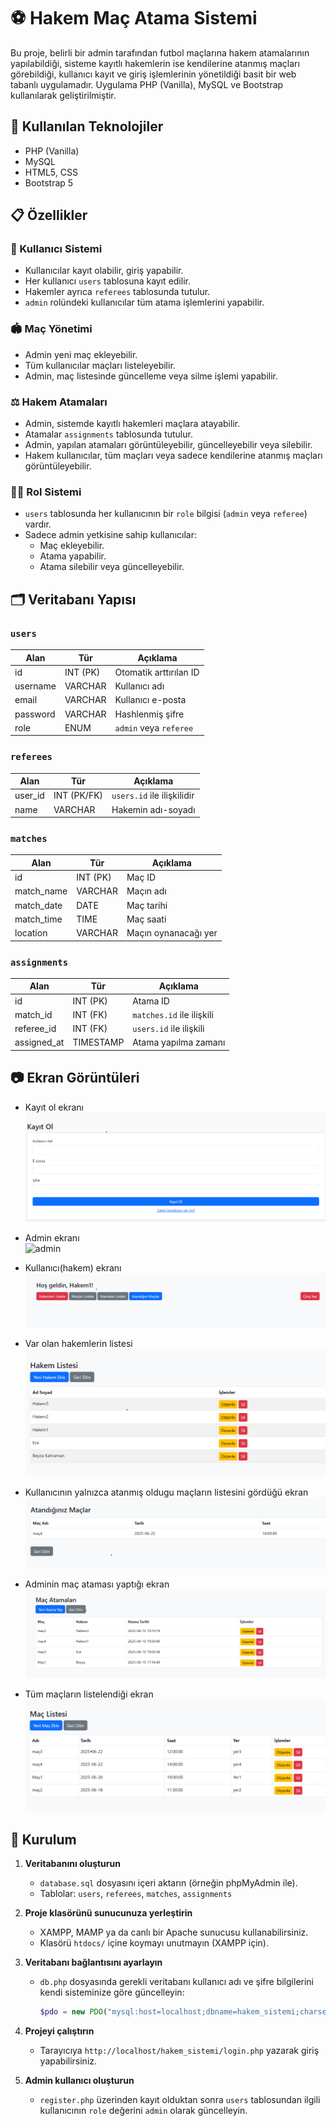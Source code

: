 # ⚽ Hakem Maç Atama Sistemi

Bu proje, belirli bir admin tarafından futbol maçlarına hakem atamalarının yapılabildiği, sisteme kayıtlı hakemlerin ise kendilerine atanmış maçları görebildiği, kullanıcı kayıt ve giriş işlemlerinin yönetildiği basit bir web tabanlı uygulamadır. Uygulama PHP (Vanilla), MySQL ve Bootstrap kullanılarak geliştirilmiştir.

## 🔧 Kullanılan Teknolojiler

- PHP (Vanilla)
- MySQL 
- HTML5, CSS
- Bootstrap 5

## 📋 Özellikler

### 👥 Kullanıcı Sistemi
- Kullanıcılar kayıt olabilir, giriş yapabilir.
- Her kullanıcı `users` tablosuna kayıt edilir.
- Hakemler ayrıca `referees` tablosunda tutulur.
- `admin` rolündeki kullanıcılar tüm atama işlemlerini yapabilir.

### 🏟️ Maç Yönetimi
- Admin yeni maç ekleyebilir.
- Tüm kullanıcılar maçları listeleyebilir.
- Admin, maç listesinde güncelleme veya silme işlemi yapabilir.

### ⚖️ Hakem Atamaları
- Admin, sistemde kayıtlı hakemleri maçlara atayabilir.
- Atamalar `assignments` tablosunda tutulur.
- Admin, yapılan atamaları görüntüleyebilir, güncelleyebilir veya silebilir.
- Hakem kullanıcılar, tüm maçları veya sadece kendilerine atanmış maçları görüntüleyebilir.

### 🧑‍⚖️ Rol Sistemi
- `users` tablosunda her kullanıcının bir `role` bilgisi (`admin` veya `referee`) vardır.
- Sadece admin yetkisine sahip kullanıcılar:
  - Maç ekleyebilir.
  - Atama yapabilir.
  - Atama silebilir veya güncelleyebilir.

## 🗂️ Veritabanı Yapısı

### `users`  
| Alan         | Tür          | Açıklama                     |
|--------------|--------------|------------------------------|
| id           | INT (PK)     | Otomatik arttırılan ID       |
| username     | VARCHAR      | Kullanıcı adı                |
| email        | VARCHAR      | Kullanıcı e-posta            |
| password     | VARCHAR      | Hashlenmiş şifre             |
| role         | ENUM         | `admin` veya `referee`       |

### `referees`  
| Alan         | Tür          | Açıklama                     |
|--------------|--------------|------------------------------|
| user_id      | INT (PK/FK)  | `users.id` ile ilişkilidir   |
| name         | VARCHAR      | Hakemin adı-soyadı           |

### `matches`  
| Alan         | Tür          | Açıklama                     |
|--------------|--------------|------------------------------|
| id           | INT (PK)     | Maç ID                       |
| match_name   | VARCHAR      | Maçın adı                    |
| match_date   | DATE         | Maç tarihi                   |
| match_time   | TIME         | Maç saati                    |
| location     | VARCHAR      | Maçın oynanacağı yer         |

### `assignments`  
| Alan         | Tür          | Açıklama                     |
|--------------|--------------|------------------------------|
| id           | INT (PK)     | Atama ID                     |
| match_id     | INT (FK)     | `matches.id` ile ilişkili    |
| referee_id   | INT (FK)     | `users.id` ile ilişkili      |
| assigned_at  | TIMESTAMP    | Atama yapılma zamanı         |

## 📷 Ekran Görüntüleri

- Kayıt ol ekranı  
![kayıt olma](img/kayıt_ol_ekranı.png)

- Admin ekranı  
![admin](img/admin_ekranı.png)  

- Kullanıcı(hakem) ekranı  
![hakem](img/kullanici_ekrani.png)  

- Var olan hakemlerin listesi
![hakem-listesi](img/hakem_listesi.png)  

- Kullanıcının yalnızca atanmış oldugu maçların listesini gördüğü ekran
![kullanici-maclari](img/kullanici_maclari.png)  

- Adminin maç ataması yaptığı ekran  
![mac-atamasi](img/mac_atamalari.png)  

- Tüm maçların listelendiği ekran  
![maclar](img/tum_maclar.png)  


## 🚀 Kurulum

1. **Veritabanını oluşturun**
   - `database.sql` dosyasını içeri aktarın (örneğin phpMyAdmin ile).
   - Tablolar: `users`, `referees`, `matches`, `assignments`

2. **Proje klasörünü sunucunuza yerleştirin**
   - XAMPP, MAMP ya da canlı bir Apache sunucusu kullanabilirsiniz.
   - Klasörü `htdocs/` içine koymayı unutmayın (XAMPP için).

3. **Veritabanı bağlantısını ayarlayın**
   - `db.php` dosyasında gerekli veritabanı kullanıcı adı ve şifre bilgilerini kendi sisteminize göre güncelleyin:
     ```php
     $pdo = new PDO("mysql:host=localhost;dbname=hakem_sistemi;charset=utf8", "root", "");
     ```

4. **Projeyi çalıştırın**
   - Tarayıcıya `http://localhost/hakem_sistemi/login.php` yazarak giriş yapabilirsiniz.

5. **Admin kullanıcı oluşturun**
   - `register.php` üzerinden kayıt olduktan sonra `users` tablosundan ilgili kullanıcının `role` değerini `admin` olarak güncelleyin.

